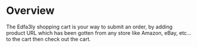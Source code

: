 # Overview

The Edfa3ly shopping cart is your way to submit an order, by adding product URL which has been gotten from any store like Amazon, eBay, etc… to the cart then check out the cart.
